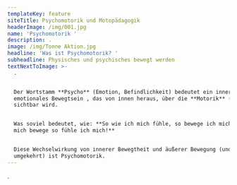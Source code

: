```yaml
---
templateKey: feature
siteTitle: Psychomotorik und Motopädagogik
headerImage: /img/001.jpg
name: 'Psychomotorik '
description: .
image: /img/Tonne Aktion.jpg
headline: 'Was ist Psychomotorik? '
subheadline: Physisches und psychisches bewegt werden
textNextToImage: >-
  . 


  Der Wortstamm **Psycho** (Emotion, Befindlichkeit) bedeutet ein inneres,
  emotionales Bewegtsein , das von innen heraus, über die **Motorik** (Bewegung)
  sichtbar wird.


  Was soviel bedeutet, wie: **So wie ich mich fühle, so bewege ich mich! Wie ich
  mich bewege so fühle ich mich!**


  Diese Wechselwirkung von innerer Bewegtheit und äußerer Bewegung (und auch
  umgekehrt) ist Psychomotorik.
---
```

.
